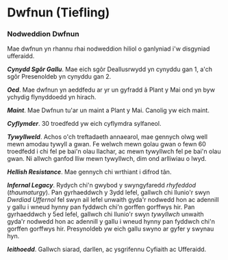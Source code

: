 # Dwfnun (Tiefling)

### Nodweddion Dwfnun

Mae dwfnun yn rhannu rhai nodweddion hiliol o ganlyniad i'w disgyniad ufferaidd.

***Cynydd Sgôr Gallu***. Mae eich sgôr Deallusrwydd yn cynyddu gan 1, a'ch sgôr Presenoldeb yn cynyddu gan 2.

***Oed***. Mae dwfnun yn aeddfedu ar yr un gyfradd â Plant y Mai ond yn byw ychydig flynyddoedd yn hirach.

***Maint***. Mae Dwfnun tu'ar un maint a Plant y Mai. Canolig yw eich maint.

***Cyflymder***. 30 troedfedd yw eich cyflymdra sylfaneol.

***Tywyllweld***. Achos o'ch treftadaeth annaearol, mae gennych olwg well mewn amodau tywyll a gwan. Fe welwch mewn golau gwan o fewn 60 troedfedd i chi fel pe bai'n olau llachar, ac mewn tywyllwch fel pe bai'n olau gwan. Ni allwch ganfod lliw mewn tywyllwch, dim ond arlliwiau o lwyd.

***Hellish Resistance***. Mae gennych chi wrthiant i difrod tân.

***Infernal Legacy***. Rydych chi'n gwybod y swyngyfaredd *rhyfeddod* (*thaumaturgy*). Pan gyrhaeddwch y 3ydd lefel, gallwch chi llunio'r swyn *Dwrdiad Uffernol* fel swyn ail lefel unwaith gyda'r nodwedd hon ac adennill y gallu i wneud hynny pan fyddwch chi'n gorffen gorffwys hir. Pan gyrhaeddwch y 5ed lefel, gallwch chi llunio'r swyn *tywyllwch* unwaith gyda'r nodwedd hon ac adennill y gallu i wneud hynny pan fyddwch chi'n gorffen gorffwys hir. Presynoldeb yw eich gallu swyno ar gyfer y swynau hyn.

***Ieithoedd***. Gallwch siarad, darllen, ac ysgrifennu Cyfiaith ac Ufferaidd.